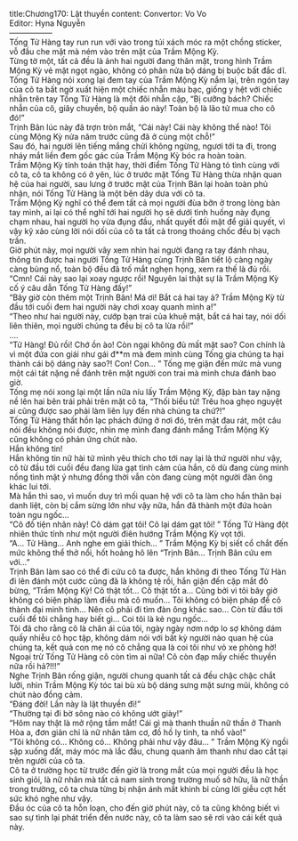 title:Chương170: Lật thuyền
content:
Convertor: Vo Vo<br>Editor: Hyna Nguyễn<br>—————–<br>Tống Tử Hàng tay run run với vào trong túi xách móc ra một chồng sticker, vỗ đầu che mặt mà ném vào trên mặt của Trầm Mộng Kỳ.<br>Từng tờ một, tất cả đều là ảnh hai người đang thân mật, trong hình Trầm Mộng Kỳ vẻ mặt ngọt ngào, không có phân nửa bộ dáng bị buộc bất đắc dĩ.<br>Tống Tử Hàng nói xong lại đem tay của Trầm Mộng Kỳ nắm lại, trên ngón tay của cô ta bất ngờ xuất hiện một chiếc nhẫn màu bạc, giống y hệt với chiếc nhẫn trên tay Tống Tử Hàng là một đôi nhẫn cặp, “Bị cưỡng bách? Chiếc nhẫn của cô, giây chuyền, bộ quần áo này! Toàn bộ là lão tử mua cho cô đó!”<br>Trịnh Bân lúc này đã trợn tròn mắt, “Cái này! Cái này không thể nào! Tôi cùng Mộng Kỳ nửa năm trước cũng đã ở cùng một chỗ!”<br>Sau đó, hai người lên tiếng mắng chửi không ngừng, ngươi tới ta đi, trong nháy mắt liền đem gốc gác của Trầm Mộng Kỳ bóc ra hoàn toàn.<br>Trầm Mộng Kỳ tính toán thật hay, thời điểm Tống Tử Hàng tỏ tình cùng với cô ta, cô ta không có ở yên, lúc ở trước mặt Tống Tử Hàng thừa nhận quan hệ của hai người, sau lưng ở trước mặt của Trịnh Bân lại hoàn toàn phủ nhận, nói Tống Tử Hàng là một bên dây dưa với cô ta.<br>Trầm Mộng Kỳ nghĩ có thể đem tất cả mọi người đùa bỡn ở trong lòng bàn tay mình, ai lại có thể nghĩ tới hai người họ sẽ dưới tình huống này đụng chạm nhau, hai người họ vừa đụng đầu, nhất quyết đối mặt để giải quyết, vì vậy kỹ xảo cùng lời nói dối của cô ta tất cả trong thoáng chốc đều bị vạch trần.<br>Giờ phút này, mọi người vây xem nhìn hai người đang ra tay đánh nhau, thông tin được hai người Tống Tử Hàng cùng Trịnh Bân tiết lộ càng ngày càng bùng nổ, toàn bộ đều đã trố mắt nghẹn họng, xem ra thế là đủ rồi.<br>“Cmn! Cái này sao lại xoay ngược rồi! Nguyên lai thật sự là Trầm Mộng Kỳ cố ý câu dẫn Tống Tử Hàng đấy!”<br>“Bây giờ còn thêm một Trịnh Bân! Má ơi! Bắt cá hai tay à? Trầm Mộng Kỳ từ đầu tới cuối đem hai người này chơi xoay quanh mình a!”<br>“Theo như hai người này, cướp bạn trai của khuê mật, bắt cá hai tay, nói dối liên thiên, mọi người chúng ta đều bị cô ta lừa rồi!”<br>….<br>“Tử Hàng! Đủ rồi! Chớ ồn ào! Còn ngại không đủ mất mặt sao? Con chính là vì một đứa con giái như gái đ**m mà đem mình cùng Tống gia chúng ta hại thành cái bộ dáng này sao?! Con! Con… ” Tống mẹ giận đến mức mà vung một cái tát nặng nề đánh trên mặt người con trai mà mình chưa đánh bao giờ.<br>Tống mẹ nói xong lại một lần nữa níu lấy Trầm Mộng Kỳ, đập bàn tay nặng nề lên hai bên trái phải trên mặt cô ta, “Thối biểu tử! Trêu hoa ghẹo nguyệt ai cũng được sao phải làm liên lụy đến nhà chúng ta chứ?!”<br>Tống Tử Hàng thất hồn lạc phách đứng ở nơi đó, trên mặt đau rát, một câu nói đều không nói được, nhìn mẹ mình đang đánh mắng Trầm Mộng Kỳ cũng không có phản ứng chút nào.<br>Hắn không tin!<br>Hắn không tin nữ hài tử mình yêu thích cho tới nay lại là thứ người như vậy, cô từ đầu tới cuối đều đang lừa gạt tình cảm của hắn, cô dù đang cùng mình nồng tình mật ý nhưng đồng thời vẫn còn đang cùng một người đàn ông khác lui tới.<br>Mà hắn thì sao, vì muốn duy trì mối quan hệ với cô ta làm cho hắn thân bại danh liệt, còn bị cắm sừng lớn như vậy nữa, hắn đã thành một đứa hoàn toàn ngu ngốc…<br>“Cô đồ tiện nhân này! Cô dám gạt tôi! Cô lại dám gạt tôi! ” Tống Tử Hàng đột nhiên thức tỉnh như một người điên hướng Trầm Mộng Kỳ vọt tới.<br>“A… Tử Hàng… Anh nghe em giải thích… ” Trầm Mộng Kỳ bị siết cổ chắt đến mức không thể thở nổi, hốt hoảng hô lên “Trịnh Bân… Trịnh Bân cứu em với…”<br>Trịnh Bân làm sao có thể đi cứu cô ta được, hắn không đi theo Tống Tử Hàn đi lên đánh một cước cũng đã là không tệ rồi, hắn giận đến cặp mắt đỏ bừng, “Trầm Mộng Kỳ! Cô thật tốt… Cô thật tốt a… Cũng bởi vì tôi bây giờ không có biện pháp làm điều mà cô muốn… Tôi không có biện pháp để cô thành đại minh tinh… Nên cô phải đi tìm đàn ông khác sao… Còn từ đầu tới cuối để tôi chẳng hay biết gì… Coi tôi là kẻ ngu ngốc…<br>Tôi đã cho rằng cô là chân ái của tôi, ngày ngày nơm nớp lo sợ không dám quấy nhiễu cô học tập, không dám nói với bất kỳ người nào quan hệ của chúng ta, kết quả con mẹ nó cô chẳng qua là coi tôi như vỏ xe phòng hờ! Ngoại trừ Tống Tử Hàng cô còn tìm ai nữa! Cô còn đạp mấy chiếc thuyền nữa rồi hả?!!!”<br>Nghe Trịnh Bân rống giận, người chung quanh tất cả đều chậc chậc chắt lưỡi, nhìn Trầm Mộng Kỳ tóc tai bù xù bộ dáng sưng mặt sưng mũi, không có chút nào đồng cảm.<br>“Đáng đời! Lần này là lật thuyền đi!”<br>“Thường tại đi bờ sông nào có không ướt giày!”<br>“Hôm nay thật là mở rộng tầm mắt! Cái gì mà thanh thuần nữ thần ở Thanh Hòa a, đơn giản chỉ là nữ nhân tâm cơ, đồ hồ ly tinh, ta nhổ vào!”<br>“Tôi không có… Không có… Không phải như vậy đâu… ” Trầm Mộng Kỳ ngồi sập xuống đất, máy móc mà lắc đầu, chung quanh âm thanh như dao cắt tại trên người của cô ta.<br>Cô ta ở trường học từ trước đến giờ là trong mắt của mọi người đều là học sinh giỏi, là nữ nhân mà tất cả nam sinh trong trường muố sở hữu, là nữ thần trong trường, cô ta chưa từng bị nhận ánh mắt khinh bỉ cùng lời giễu cợt hết sức khó nghe như vậy.<br>Đầu óc của cô ta hỗn loạn, cho đến giờ phút này, cô ta cũng không biết vì sao sự tình lại phát triển đến nước này, cô ta làm sao sẽ rơi vào cái kết quả này.